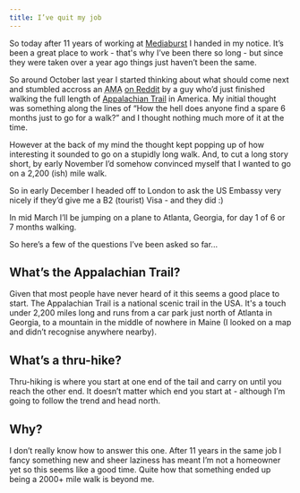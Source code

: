 ```yaml
---
title: I’ve quit my job
---
```


So today after 11 years of working at [Mediaburst](https://www.mediaburst.co.uk) I handed in my notice. 
It’s been a great place to work - that's why I’ve been there so long - but since they were taken over a year
ago things just haven’t been the same. 

So around October last year I started thinking about what should come next and stumbled accross an 
<abbr title="Ask Me Anything" class="initialism">AMA</abbr> 
[on Reddit](https://www.reddit.com/r/IAmA/comments/3oc4cz/i_just_hiked_the_2189_mile_appalachian_trail_from/) 
by a guy who’d just finished walking the full length of [Appalachian Trail](https://en.wikipedia.org/wiki/Appalachian_Trail)
in America. My initial thought was something along the lines of 
“How the hell does anyone find a spare 6 months just to go for a walk?” and I thought nothing much more of it at the time. 

However at the back of my mind the thought kept popping up of how interesting it sounded to go on a stupidly long walk. And, 
to cut a long story short, by early November I’d somehow convinced myself that I wanted to go on a 2,200 (ish) mile walk.

So in early December I headed off to London to ask the US Embassy very nicely if they’d give me a B2 (tourist) Visa - 
and they did :)

In mid March I’ll be jumping on a plane to Atlanta, Georgia, for day 1 of 6 or 7 months walking.




So here’s a few of the questions I’ve been asked so far...

## What’s the Appalachian Trail?

Given that most people have never heard of it this seems a good place to start. 
The Appalachian Trail is a national scenic trail in the USA. It's a touch under 2,200 miles long and runs from a 
car park just north of Atlanta in Georgia, to a mountain in the middle of nowhere in Maine 
(I looked on a map and didn’t recognise anywhere nearby).

## What’s a thru-hike?

Thru-hiking is where you start at one end of the tail and carry on until you reach the other end. It doesn’t matter
which end you start at - although I’m going to follow the trend and head north.

## Why?

I don’t really know how to answer this one. After 11 years in the same job I fancy something new and sheer laziness 
has meant I’m not a homeowner yet so this seems like a good time. Quite how that something ended up being a 
2000+ mile walk is beyond me.